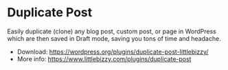# Duplicate Post

Easily duplicate (clone) any blog post, custom post, or page in WordPress which are then saved in Draft mode, saving you tons of time and headache. 

* Download: https://wordpress.org/plugins/duplicate-post-littlebizzy/
* More info: https://www.littlebizzy.com/plugins/duplicate-post
